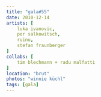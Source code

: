 ```yaml
---
title: "gala#55"
date: 2010-12-14
artists: [
    luka ivanovic,
    per salkowitsch,
    ruinu,
    stefan fraunberger
]
collabs: [
    tim blechmann + radu malfatti
]
location: "brut"
photos: "winnie küchl"
tags: [gala]
---
```

